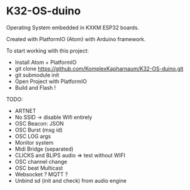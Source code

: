 # K32-OS-duino

Operating System embedded in KXKM ESP32 boards.

Created with PlatformIO (Atom) with Arduino framework.

To start working with this project:
- Install Atom + PlatformIO
- git clone https://github.com/KomplexKapharnaum/K32-OS-duino.git
- git submodule init
- Open Project with PlatformIO
- Build and Flash !


TODO:

- ARTNET
- No SSID -> disable Wifi entirely
- OSC Beacon: JSON
- OSC Burst (msg id)
- OSC LOG args
- Monitor system 
- Midi Bridge (separated)
- CLICKS and BLIPS audio => test without WIFI
- OSC channel change
- OSC beat Multicast
- Websocket ? MQTT ?
- Unbind sd (init and check) from audio engine

